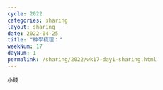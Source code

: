 ```yaml
---
cycle: 2022
categories: sharing
layout: sharing
date: 2022-04-25
title: "神學梳理："
weekNum: 17
dayNum: 1
permalink: /sharing/2022/wk17-day1-sharing.html
---
```


[](https://eccseattle.github.io/media/sharing/2022/wk017/2022-04-25-bin.m4a)

`小錢`
